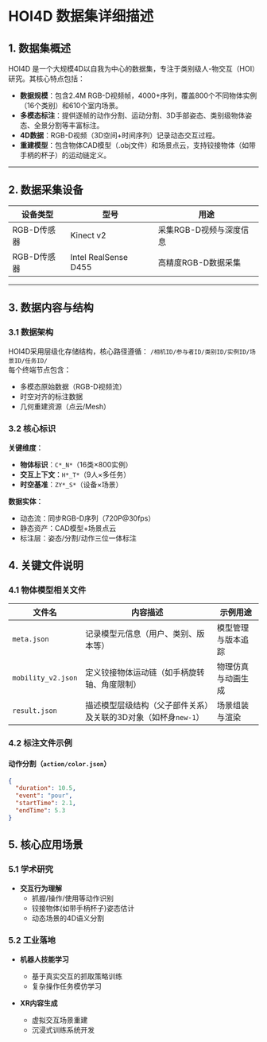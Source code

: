 # HOI4D 数据集详细描述

## 1. 数据集概述

HOI4D 是一个大规模4D以自我为中心的数据集，专注于类别级人-物交互（HOI）研究。其核心特点包括：

- **数据规模**：包含2.4M RGB-D视频帧，4000+序列，覆盖800个不同物体实例（16个类别）和610个室内场景。
- **多模态标注**：提供逐帧的动作分割、运动分割、3D手部姿态、类别级物体姿态、全景分割等丰富标注。
- **4D数据**：RGB-D视频（3D空间+时间序列）记录动态交互过程。
- **重建模型**：包含物体CAD模型（.obj文件）和场景点云，支持铰接物体（如带手柄的杯子）的运动链定义。

---

## 2. 数据采集设备

| 设备类型               | 型号                     | 用途                     |
|------------------------|--------------------------|--------------------------|
| RGB-D传感器            | Kinect v2                | 采集RGB-D视频与深度信息  |
| RGB-D传感器            | Intel RealSense D455     | 高精度RGB-D数据采集      |

---

## 3. 数据内容与结构

### 3.1 数据架构
HOI4D采用层级化存储结构，核心路径遵循：
`/相机ID/参与者ID/类别ID/实例ID/场景ID/任务ID/`  
每个终端节点包含：
- 多模态原始数据（RGB-D视频流）
- 时空对齐的标注数据
- 几何重建资源（点云/Mesh）

### 3.2 核心标识
**关键维度**：
- **物体标识**：`C*_N*`（16类×800实例）
- **交互上下文**：`H*_T*`（9人×多任务）
- **时空基准**：`ZY*_S*`（设备×场景）

**数据实体**：
- 动态流：同步RGB-D序列（720P@30fps）
- 静态资产：CAD模型+场景点云
- 标注层：姿态/分割/动作三位一体标注


## 4. 关键文件说明

### 4.1 物体模型相关文件

| 文件名            | 内容描述                                                                 | 示例用途                     |
|-------------------|--------------------------------------------------------------------------|------------------------------|
| `meta.json`       | 记录模型元信息（用户、类别、版本等）                                     | 模型管理与版本追踪           |
| `mobility_v2.json`| 定义铰接物体运动链（如手柄旋转轴、角度限制）                             | 物理仿真与动画生成           |
| `result.json`     | 描述模型层级结构（父子部件关系）及关联的3D对象（如杯身`new-1`）          | 场景组装与渲染               |

### 4.2 标注文件示例

#### 动作分割（`action/color.json`）
```json
{
  "duration": 10.5,
  "event": "pour",
  "startTime": 2.1,
  "endTime": 5.3
}
```
## 5. 核心应用场景

### 5.1 学术研究
- **交互行为理解**
  - 抓握/操作/使用等动作识别
  - 铰接物体(如带手柄杯子)姿态估计
  - 动态场景的4D语义分割

### 5.2 工业落地
- **机器人技能学习**
  - 基于真实交互的抓取策略训练
  - 复杂操作任务模仿学习

- **XR内容生成**
  - 虚拟交互场景重建
  - 沉浸式训练系统开发